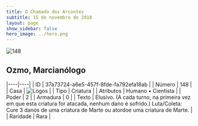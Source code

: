 ```yaml
---
title: O Chamado dos Arcontes
subtitle: 15 de novembro de 2018
layout: page
show_sidebar: false
hero_image: ../hero.png
---
```


![148](https://cdn.keyforgegame.com/media/card_front/pt/341_148_R25C9WHJ9V29_pt.png)

## Ozmo, Marcianólogo

|----|----|
| ID | 37a73724-a6e5-457f-8fde-fa792efa18ab |
| Número | 148 |
| Casa | ![Logos](https://archonarcana.com/images/thumb/c/ce/Logos.png/22px-Logos.png "Logos") |
| Tipo | Criatura |
| Atributos | Humano • Cientista |
| Poder | 2 |
| Armadura | 0 |
| Texto | Elusivo. (A cada turno, na primeira vez em que esta criatura for atacada, nenhum dano é sofrido.) Luta/Coleta: Cure 3 danos de uma criatura de Marte ou atordoe uma criatura de Marte. |
| Raridade | Rara |
